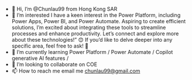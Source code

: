 - 👋 Hi, I’m @Chunlau99 from Hong Kong SAR
- 👀 I’m interested  I have a keen interest in the Power Platform, including Power Apps, Power BI, and Power Automate. Aspiring to create efficient solutions, I’m excited about integrating these tools to streamline processes and enhance productivity. Let’s connect and explore more about these technologies!” 😊
If you’d like to delve deeper into any specific area, feel free to ask! 🚀
- 🌱 I’m currently learning Power Platform / Power Automate / Copilot generative AI features / 
- 💞️ I’m looking to collaborate on COE 
- 📫 How to reach me email me chunlau99@gmail.com

<!---
Chunlau99/Chunlau99 is a ✨ special ✨ repository because its `README.md` (this file) appears on your GitHub profile.
You can click the Preview link to take a look at your changes.
--->
